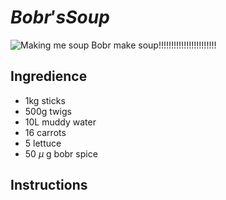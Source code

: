 # $Bobr's Soup$

![Making me soup](https://i.makeagif.com/media/5-31-2022/k0OQBf.gif)
Bobr make soup!!!!!!!!!!!!!!!!!!!!!!!

## Ingredience

- 1kg sticks
- 500g twigs
- 10L muddy water
- 16 carrots
- 5 lettuce
- 50 $\mu$ g bobr spice

## Instructions

